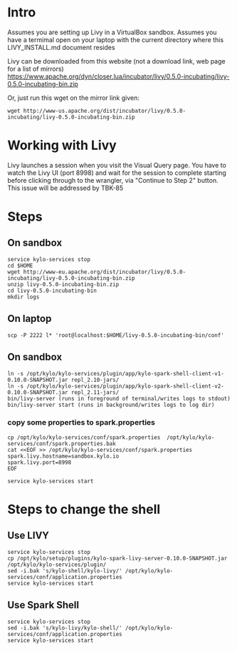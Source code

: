 # Intro
Assumes you are setting up Livy in a VirtualBox sandbox.
Assumes you have a termimal open on your laptop with the current directory where this LIVY_INSTALL.md document resides

Livy can be downloaded from this website (not a download link, web page for a list of mirrors)
https://www.apache.org/dyn/closer.lua/incubator/livy/0.5.0-incubating/livy-0.5.0-incubating-bin.zip

Or, just run this wget on the mirror link given:

    wget http://www-us.apache.org/dist/incubator/livy/0.5.0-incubating/livy-0.5.0-incubating-bin.zip

# Working with Livy
Livy launches a session when you visit the Visual Query page.  You have to watch the Livy UI (port 8998) and wait for 
the session to complete starting before clicking through to the wrangler, via "Continue to Step 2" button.
This issue will be addressed by TBK-85

# Steps

## On sandbox
    service kylo-services stop
    cd $HOME
    wget http://www-eu.apache.org/dist/incubator/livy/0.5.0-incubating/livy-0.5.0-incubating-bin.zip
    unzip livy-0.5.0-incubating-bin.zip 
    cd livy-0.5.0-incubating-bin
    mkdir logs

## On laptop

    scp -P 2222 l* 'root@localhost:$HOME/livy-0.5.0-incubating-bin/conf'

## On sandbox

    ln -s /opt/kylo/kylo-services/plugin/app/kylo-spark-shell-client-v1-0.10.0-SNAPSHOT.jar repl_2.10-jars/
    ln -s /opt/kylo/kylo-services/plugin/app/kylo-spark-shell-client-v2-0.10.0-SNAPSHOT.jar repl_2.11-jars/
    bin/livy-server (runs in foreground of terminal/writes logs to stdout)
    bin/livy-server start (runs in background/writes logs to log dir)

### copy some properties to spark.properties

    cp /opt/kylo/kylo-services/conf/spark.properties  /opt/kylo/kylo-services/conf/spark.properties.bak
    cat <<EOF >> /opt/kylo/kylo-services/conf/spark.properties
    spark.livy.hostname=sandbox.kylo.io
    spark.livy.port=8998
    EOF

    service kylo-services start

# Steps to change the shell

## Use LIVY
    
    service kylo-services stop
    cp /opt/kylo/setup/plugins/kylo-spark-livy-server-0.10.0-SNAPSHOT.jar /opt/kylo/kylo-services/plugin/
    sed -i.bak 's/kylo-shell/kylo-livy/' /opt/kylo/kylo-services/conf/application.properties
    service kylo-services start

## Use Spark Shell

    service kylo-services stop
    sed -i.bak 's/kylo-livy/kylo-shell/' /opt/kylo/kylo-services/conf/application.properties
    service kylo-services start